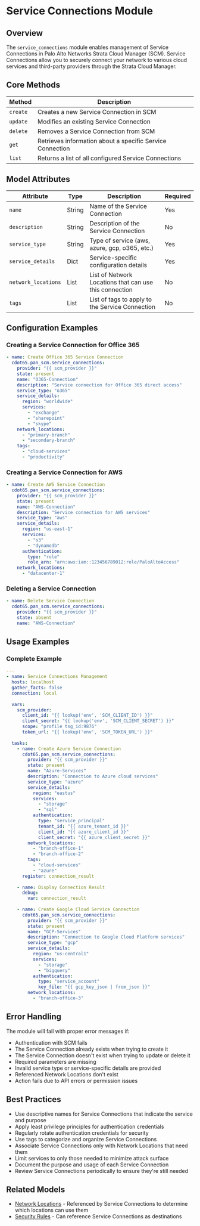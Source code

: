 # Service Connections Module

## Overview

The `service_connections` module enables management of Service Connections in Palo Alto Networks Strata Cloud Manager (SCM). Service Connections allow you to securely connect your network to various cloud services and third-party providers through the Strata Cloud Manager.

## Core Methods

| Method | Description |
|--------|-------------|
| `create` | Creates a new Service Connection in SCM |
| `update` | Modifies an existing Service Connection |
| `delete` | Removes a Service Connection from SCM |
| `get` | Retrieves information about a specific Service Connection |
| `list` | Returns a list of all configured Service Connections |

## Model Attributes

| Attribute | Type | Description | Required |
|-----------|------|-------------|----------|
| `name` | String | Name of the Service Connection | Yes |
| `description` | String | Description of the Service Connection | No |
| `service_type` | String | Type of service (aws, azure, gcp, o365, etc.) | Yes |
| `service_details` | Dict | Service-specific configuration details | Yes |
| `network_locations` | List | List of Network Locations that can use this connection | No |
| `tags` | List | List of tags to apply to the Service Connection | No |

## Configuration Examples

### Creating a Service Connection for Office 365

```yaml
- name: Create Office 365 Service Connection
  cdot65.pan_scm.service_connections:
    provider: "{{ scm_provider }}"
    state: present
    name: "O365-Connection"
    description: "Service connection for Office 365 direct access"
    service_type: "o365"
    service_details:
      region: "worldwide"
      services:
        - "exchange"
        - "sharepoint"
        - "skype"
    network_locations:
      - "primary-branch"
      - "secondary-branch"
    tags: 
      - "cloud-services"
      - "productivity"
```

### Creating a Service Connection for AWS

```yaml
- name: Create AWS Service Connection
  cdot65.pan_scm.service_connections:
    provider: "{{ scm_provider }}"
    state: present
    name: "AWS-Connection"
    description: "Service connection for AWS services"
    service_type: "aws"
    service_details:
      region: "us-east-1"
      services:
        - "s3"
        - "dynamodb"
      authentication:
        type: "role"
        role_arn: "arn:aws:iam::123456789012:role/PaloAltoAccess"
    network_locations:
      - "datacenter-1"
```

### Deleting a Service Connection

```yaml
- name: Delete Service Connection
  cdot65.pan_scm.service_connections:
    provider: "{{ scm_provider }}"
    state: absent
    name: "AWS-Connection"
```

## Usage Examples

### Complete Example

```yaml
---
- name: Service Connections Management
  hosts: localhost
  gather_facts: false
  connection: local
  
  vars:
    scm_provider:
      client_id: "{{ lookup('env', 'SCM_CLIENT_ID') }}"
      client_secret: "{{ lookup('env', 'SCM_CLIENT_SECRET') }}"
      scope: "profile tsg_id:9876"
      token_url: "{{ lookup('env', 'SCM_TOKEN_URL') }}"
  
  tasks:
    - name: Create Azure Service Connection
      cdot65.pan_scm.service_connections:
        provider: "{{ scm_provider }}"
        state: present
        name: "Azure-Services"
        description: "Connection to Azure cloud services"
        service_type: "azure"
        service_details:
          region: "eastus"
          services:
            - "storage"
            - "sql"
          authentication:
            type: "service_principal"
            tenant_id: "{{ azure_tenant_id }}"
            client_id: "{{ azure_client_id }}"
            client_secret: "{{ azure_client_secret }}"
        network_locations:
          - "branch-office-1"
          - "branch-office-2"
        tags:
          - "cloud-services"
          - "azure"
      register: connection_result
    
    - name: Display Connection Result
      debug:
        var: connection_result
    
    - name: Create Google Cloud Service Connection
      cdot65.pan_scm.service_connections:
        provider: "{{ scm_provider }}"
        state: present
        name: "GCP-Services"
        description: "Connection to Google Cloud Platform services"
        service_type: "gcp"
        service_details:
          region: "us-central1"
          services:
            - "storage"
            - "bigquery"
          authentication:
            type: "service_account"
            key_file: "{{ gcp_key_json | from_json }}"
        network_locations:
          - "branch-office-3"
```

## Error Handling

The module will fail with proper error messages if:

- Authentication with SCM fails
- The Service Connection already exists when trying to create it
- The Service Connection doesn't exist when trying to update or delete it
- Required parameters are missing
- Invalid service type or service-specific details are provided
- Referenced Network Locations don't exist
- Action fails due to API errors or permission issues

## Best Practices

- Use descriptive names for Service Connections that indicate the service and purpose
- Apply least privilege principles for authentication credentials
- Regularly rotate authentication credentials for security
- Use tags to categorize and organize Service Connections
- Associate Service Connections only with Network Locations that need them
- Limit services to only those needed to minimize attack surface
- Document the purpose and usage of each Service Connection
- Review Service Connections periodically to ensure they're still needed

## Related Models

- [Network Locations](network_locations.md) - Referenced by Service Connections to determine which locations can use them
- [Security Rules](security_rule.md) - Can reference Service Connections as destinations
